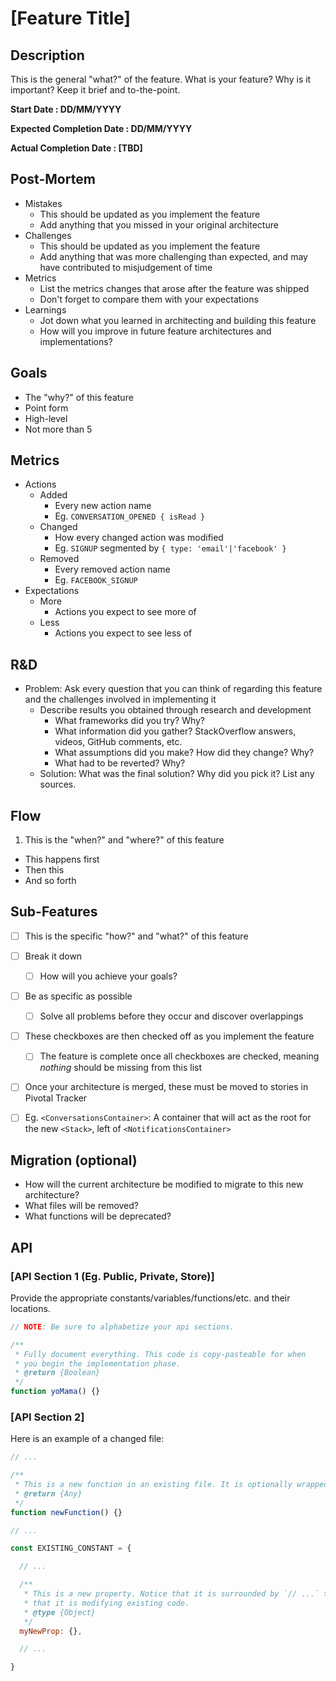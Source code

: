 # [Feature Title]



## Description

This is the general "what?" of the feature. What is your feature? Why is it important? Keep it brief and to-the-point.

**Start Date               : DD/MM/YYYY**

**Expected Completion Date : DD/MM/YYYY**

**Actual Completion Date   : [TBD]**



## Post-Mortem

* Mistakes
  * This should be updated as you implement the feature
  * Add anything that you missed in your original architecture
* Challenges
  * This should be updated as you implement the feature
  * Add anything that was more challenging than expected, and may have contributed to misjudgement of time
* Metrics
  * List the metrics changes that arose after the feature was shipped
  * Don't forget to compare them with your expectations
* Learnings
  * Jot down what you learned in architecting and building this feature
  * How will you improve in future feature architectures and implementations?



## Goals

* The "why?" of this feature
* Point form
* High-level
* Not more than 5



## Metrics

* Actions
  * Added
    * Every new action name
    * Eg. `CONVERSATION_OPENED { isRead }`
  * Changed
    * How every changed action was modified
    * Eg. `SIGNUP` segmented by `{ type: 'email'|'facebook' }`
  * Removed
    * Every removed action name
    * Eg. `FACEBOOK_SIGNUP`
* Expectations
  * More
    * Actions you expect to see more of
  * Less
    * Actions you expect to see less of




## R&D

* Problem: Ask every question that you can think of regarding this feature and the challenges involved in implementing it
  * Describe results you obtained through research and development
    * What frameworks did you try? Why?
    * What information did you gather? StackOverflow answers, videos, GitHub comments, etc.
    * What assumptions did you make? How did they change? Why?
    * What had to be reverted? Why?
  * Solution: What was the final solution? Why did you pick it? List any sources.




## Flow

1. This is the "when?" and "where?" of this feature
* This happens first
* Then this
* And so forth




## Sub-Features

* [ ] This is the specific "how?" and "what?" of this feature
* [ ] Break it down
  * [ ] How will you achieve your goals?
* [ ] Be as specific as possible
  * [ ] Solve all problems before they occur and discover overlappings
* [ ] These checkboxes are then checked off as you implement the feature
  * [ ] The feature is complete once all checkboxes are checked, meaning *nothing* should be missing from this list
* [ ] Once your architecture is merged, these must be moved to stories in Pivotal Tracker
* [ ] Eg. `<ConversationsContainer>`: A container that will act as the root for the new `<Stack>`, left of `<NotificationsContainer>`




## Migration (optional)

* How will the current architecture be modified to migrate to this new architecture?
* What files will be removed?
* What functions will be deprecated?




## API


### [API Section 1 (Eg. Public, Private, Store)]

Provide the appropriate constants/variables/functions/etc. and their locations.
```js
// NOTE: Be sure to alphabetize your api sections.

/**
 * Fully document everything. This code is copy-pasteable for when
 * you begin the implementation phase.
 * @return {Boolean}
 */
function yoMama() {}
```


### [API Section 2]


Here is an example of a changed file:
```js
// ...

/**
 * This is a new function in an existing file. It is optionally wrapped in `// ...`.
 * @return {Any}
 */
function newFunction() {}

// ...

const EXISTING_CONSTANT = {

  // ...

  /**
   * This is a new property. Notice that it is surrounded by `// ...` to show
   * that it is modifying existing code.
   * @type {Object}
   */
  myNewProp: {},

  // ...

}
```
